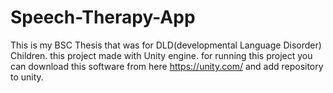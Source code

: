 # Speech-Therapy-App
This is my BSC Thesis that was for DLD(developmental Language Disorder) Children. 
this project made with Unity engine. for running this project you can download this software from here https://unity.com/ and add repository to unity.
